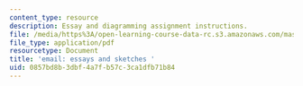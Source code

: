 ```yaml
---
content_type: resource
description: Essay and diagramming assignment instructions.
file: /media/https%3A/open-learning-course-data-rc.s3.amazonaws.com/mas-965-social-visualization-fall-2004/0857bd8b3dbf4a7fb57c3ca1dfb71b84_assn7.pdf
file_type: application/pdf
resourcetype: Document
title: 'email: essays and sketches '
uid: 0857bd8b-3dbf-4a7f-b57c-3ca1dfb71b84
---
```

